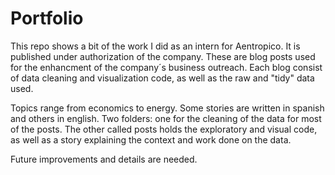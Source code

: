 # Portfolio

This repo shows a bit of the work I did as an intern for Aentropico. It is published under authorization of the company.
These are blog posts used for the enhancment of the company´s business outreach. Each blog consist of data cleaning and visualization code, as well as the raw and "tidy" data used.

Topics range from economics to energy. Some stories are written in spanish and others in english.
Two folders: one for the cleaning of the data for most of the posts. The other called posts holds the exploratory and visual code, as well as a story explaining the context and work done on the data.

Future improvements and details are needed.
